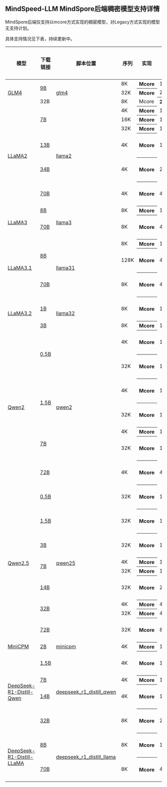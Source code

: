 ## MindSpeed-LLM MindSpore后端稠密模型支持详情

MindSpore后端仅支持以mcore方式实现的稠密模型，对Legacy方式实现的模型无支持计划。

具体支持情况见下表，持续更新中。

<table>
  <thead>
    <tr>
      <th>模型</th>
      <th>下载链接</th>
      <th>脚本位置</th>
      <th>序列</th>
      <th>实现</th>
      <th>集群</th>
      <th>是否支持</th>
    </tr>
  </thead>
  <tbody>
    <tr>
      <td rowspan="3"><a href="https://huggingface.co/THUDM">GLM4</a></td>
      <td rowspan="2"><a href="https://huggingface.co/THUDM/glm-4-9b">9B</a></td>
      <td rowspan="3"><a href="../../../examples/mindspore/glm4">glm4</a></td>
      <td> 8K </td>
      <th>Mcore</th>
      <td> 1x8 </td>
      <td>✅</td>
    </tr>
    <tr>
      <td> 32K </td>
      <th>Mcore</th>
      <td> 2x8 </td>
      <td>✅</td>
    </tr>
    <tr>
      <td> 32B </td>
      <td> 8K </td>
      <td> Mcore </td>
      <th> 2x8 </th>
      <td>✅</td>
    </tr>
    <tr>
      <td rowspan="6"><a href="https://huggingface.co/meta-llama">LLaMA2</td>
      <td rowspan="3"><a href="https://huggingface.co/daryl149/llama-2-7b-hf/tree/main">7B</a></td>
      <td rowspan="6"><a href="../../../examples/mindspore/llama2">llama2</a></td>
      <td>4K</td>
      <th>Mcore</th>
      <td>1x8</td>
      <td>✅</td>
    </tr>
    <tr>
      <td>16K</td>
      <th>Mcore</th>
      <td>1x8</td>
      <td>✅</td>
    </tr>
    <tr>
      <td>32K</td>
      <th>Mcore</th>
      <td>1x8</td>
      <td>✅</td>
    </tr>
    <tr>
      <td><a href="https://huggingface.co/NousResearch/Llama-2-13b-hf/tree/main">13B</a></td>
      <td>4K</td>
      <th>Mcore</th>
      <td>1x8</td>
      <td>支持中</td>
    </tr>
    <tr>
      <td><a href="https://huggingface.co/codellama/CodeLlama-34b-Instruct-hf/tree/main">34B</a></td>
      <td>4K</td>
      <th>Mcore</th>
      <td>2x8</td>
      <td>支持中</td>
    </tr>
    <tr>
      <td><a href="https://huggingface.co/meta-llama/Llama-2-70b-hf">70B</a></td>
      <td>4K</td>
      <th>Mcore</th>
      <td>4x8</td>
      <td>支持中</td>
    </tr>
    <tr>
      <td rowspan="2"><a href="https://huggingface.co/meta-llama">LLaMA3</td>
      <td><a href="https://huggingface.co/unsloth/llama-3-8b/tree/main">8B</a></td>
      <td rowspan="2"><a href="../.././examples/mindspore/llama3">llama3</a></td>
      <td> 8K </td>
      <th>Mcore</th>
      <td>1x8</td>
      <td>✅</td>
    </tr>
    <tr>
      <td><a href="https://huggingface.co/v2ray/Llama-3-70B/tree/main">70B</a></td>
      <td> 8K </td>
      <th>Mcore</th>
      <td>4x8</td>
      <td>支持中</td>
    </tr>
    <tr>
      <td rowspan="3"><a href="https://modelscope.cn/organization/LLM-Research">LLaMA3.1</td>
      <td rowspan="2"><a href="https://modelscope.cn/models/LLM-Research/Meta-Llama-3.1-8B">8B</a></td>
      <td rowspan="3"><a href="../../../examples/mindspore/llama31">llama31</a></td>
      <td> 8K </td>
      <th>Mcore</th>
      <td>1x8</td>
      <td>✅</td>
    </tr>
    <tr>
      <td>128K</td>
      <th>Mcore</th>
      <td>4x8</td>
      <td>支持中</td>
    </tr>
    <tr>
      <td><a href="https://modelscope.cn/models/LLM-Research/Meta-Llama-3.1-70B">70B</a></td>
      <td>8K</td>
      <th>Mcore</th>
      <td>4x8</td>
      <td>支持中</td>
    </tr>
    <tr>
      <td rowspan="2"><a href="https://huggingface.co/meta-llama">LLaMA3.2</td>
      <td><a href="https://huggingface.co/unsloth/Llama-3.2-1B/tree/main">1B</a></td>
      <td rowspan="2"><a href="../../../examples/mindspore/llama32">llama32</a></td>
      <td> 8K </td>
      <th>Mcore</th>
      <td>1x8</td>
      <td>支持中</td>
    </tr>
    <tr>
      <td><a href="https://huggingface.co/unsloth/Llama-3.2-3B/tree/main">3B</a></td>
      <td> 8K </td>
      <th>Mcore</th>
      <td>1x8</td>
      <td>✅</td>
    </tr>
    <tr>
      <td rowspan="7"><a href="https://huggingface.co/Qwen">Qwen2</a></td>
      <td rowspan="2"> <a href="https://huggingface.co/Qwen/Qwen2-0.5B/tree/main">0.5B</a> </td>
      <td rowspan="7"><a href="../../../examples/mindspore/qwen2">qwen2</a></td>
      <td> 4K </td>
      <th> Mcore </th>
      <td> 1x8 </td>
      <td>支持中</td>
      <tr>
      <td> 32K </td>
      <th> Mcore </th>
      <td> 1x8 </td>
      <td>支持中</td>
      <tr>
      <td rowspan="2"> <a href="https://huggingface.co/Qwen/Qwen2-1.5B/tree/main">1.5B</a> </td>
      <td> 4K </td>
      <th> Mcore </th>
      <td> 1x8 </td>
      <td>支持中</td>
      <tr>
      <td> 32K </td>
      <th> Mcore </th>
      <td> 1x8 </td>
      <td>支持中</td>
      <tr>
      <td rowspan="2"><a href="https://huggingface.co/Qwen/Qwen2-7B/tree/main">7B</a></td>
      <td> 4K</td>
      <th>Mcore</th>
      <td>1x8</td>
      <td>✅</td>
      <tr>
      <td> 32K</td>
      <th>Mcore</th>
      <td>1x8</td>
      <td>支持中</td>
      <tr>
      <td><a href="https://huggingface.co/Qwen/Qwen2-72B/tree/main">72B</a></td>
      <td> 4K</td>
      <th>Mcore</th>
      <td>4x8</td>
      <td>支持中</td>
    </tr>
    <tr>
      <td rowspan="9"><a href="https://huggingface.co/Qwen">Qwen2.5</a></td>
      <td><a href="https://huggingface.co/Qwen/Qwen2.5-0.5B/tree/main">0.5B</a></td>
      <td rowspan="9"><a href="../../../examples/mindspore/qwen25">qwen25</a></td>
      <td> 32K </td>
      <th>Mcore</th>
      <td>1x8</td>
      <td>支持中</td>
    </tr>
      <td><a href="https://huggingface.co/Qwen/Qwen2.5-1.5B/tree/main">1.5B</a></td>
      <td> 32K </td>
      <th>Mcore</th>
      <td>1x8</td>
      <td>支持中</td>
    </tr>
      <td><a href="https://huggingface.co/Qwen/Qwen2.5-3B/tree/main">3B</a></td>
      <td> 32K </td>
      <th>Mcore</th>
      <td>1x8</td>
      <td>支持中</td>
    </tr>
    <tr>
      <td rowspan="2"><a href="https://huggingface.co/Qwen/Qwen2.5-7B/tree/main">7B</a></td>
      <td>4K</td>
      <th>Mcore</th>
      <td>1x8</td>
      <td>✅</td>
    </tr>
    <tr>
      <td>32K</td>
      <th>Mcore</th>
      <td>1x8</td>
      <td>✅</td>
    </tr>
    <tr>
      <td><a href="https://huggingface.co/Qwen/Qwen2.5-14B/tree/main">14B</a></td>
      <td>32K</td>
      <th>Mcore</th>
      <td>2x8</td>
      <td>支持中</td>
    </tr>
    <tr>
      <td rowspan="2"><a href="https://huggingface.co/Qwen/Qwen2.5-32B/tree/main">32B</a></td>
      <td>4K</td>
      <th>Mcore</th>
      <td>4x8</td>
      <td>✅</td>
    </tr>
    <tr>
      <td>32K</td>
      <th>Mcore</th>
      <td>4x8</td>
      <td>✅</td>
    </tr>
    <tr>
      <td><a href="https://huggingface.co/Qwen/Qwen2.5-72B/tree/main">72B</a></td>
      <td>32K</td>
      <th>Mcore</th>
      <td>8x8</td>
      <td>支持中</td>
    </tr>
    <tr>
      <td rowspan="1"><a href="https://github.com/OpenBMB/MiniCPM">MiniCPM</a></td>
      <td> <a href="https://huggingface.co/openbmb/MiniCPM-2B-sft-bf16/tree/main">2B</a> </td>
      <td rowspan="1"><a href="../../../examples/mindspore/minicpm">minicpm</a></td>
      <td> 4K </td>
      <th> Mcore </th>
      <td> 1x8 </td>
      <td>✅</td>
    </tr>
    <tr>
      <td rowspan="4"><a href="https://huggingface.co/deepseek-ai">DeepSeek-R1-Distill-Qwen</a></td>
      <td><a href="https://huggingface.co/deepseek-ai/DeepSeek-R1-Distill-Qwen-1.5B">1.5B</a></td>
      <td rowspan="4"><a href="../../../examples/mindspore/deepseek_r1_distill_qwen">deepseek_r1_distill_qwen</a></td>
      <td> 4K </td>
      <th>Mcore</th>
      <td> 1x8 </td>
      <td>支持中</td>
    </tr>
    <tr>
      <td><a href="https://huggingface.co/deepseek-ai/DeepSeek-R1-Distill-Qwen-7B">7B</a></td>
      <td> 4K </td>
      <th>Mcore</th>
      <td> 1x8 </td>
      <td>✅</td>
    </tr>
    <tr>
      <td><a href="https://huggingface.co/deepseek-ai/DeepSeek-R1-Distill-Qwen-14B">14B</a></td>
      <td> 4K </td>
      <th>Mcore</th>
      <td> 1x8 </td>
      <td>支持中</td>
    </tr>
    <tr>
      <td><a href="https://huggingface.co/deepseek-ai/DeepSeek-R1-Distill-Qwen-32B">32B</a></td>
      <td> 8K </td>
      <th>Mcore</th>
      <td> 2x8 </td>
      <td>支持中</td>
    </tr>
    <tr>
      <td rowspan="2"><a href="https://huggingface.co/deepseek-ai">DeepSeek-R1-Distill-LLaMA</a></td>
      <td><a href="https://huggingface.co/deepseek-ai/DeepSeek-R1-Distill-Llama-8B">8B</a></td>
      <td rowspan="2"><a href="../../../examples/mindspore/">deepseek_r1_distill_llama</a></td>
      <td> 8K </td>
      <th>Mcore</th>
      <td> 1x8 </td>
      <td>支持中</td>
    </tr>
    <tr>
      <td><a href="https://huggingface.co/deepseek-ai/DeepSeek-R1-Distill-Llama-70B">70B</a></td>
      <td> 8K </td>
      <th>Mcore</th>
      <td> 4x8 </td>
      <td>支持中</td>
    </tr>
  </tbody>
</table>

